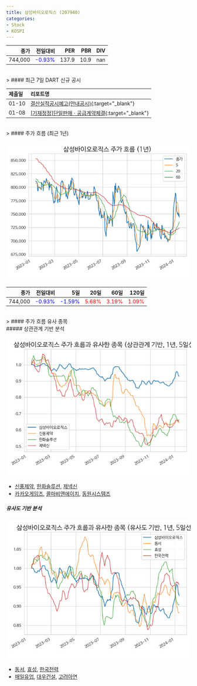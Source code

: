 ```yaml
---
title: 삼성바이오로직스 (207940)
categories:
- Stock
- KOSPI
---
```


|종가|전일대비|PER|PBR|DIV|
|---:|-------:|--:|--:|--:|
|744,000|<span style="color: blue">-0.93%</span>|137.9|10.9|nan|

<!-- more -->

<br>
> #### 최근 7일 DART 신규 공시


|제출일|리포트명|
|:-----|:-------|
|01-10|[결산실적공시예고(안내공시)](https://dart.fss.or.kr/dsaf001/main.do?rcpNo=20240110800360){:target="_blank"}|
|01-08|[[기재정정]단일판매ㆍ공급계약체결](https://dart.fss.or.kr/dsaf001/main.do?rcpNo=20240108800006){:target="_blank"}|

<br>
> #### 주가 흐름 (최근 1년)

![207940](/assets/images/stock/207940.png)

|종가|전일대비|5일|20일|60일|120일|
|---:|-------:|--:|---:|---:|----:|
|744,000|<span style="color: blue">-0.93%</span>|<span style="color: blue">-1.59%</span>|<span style="color: red">5.68%</span>|<span style="color: red">3.19%</span>|<span style="color: red">1.09%</span>|

<br>
> #### 주가 흐름 유사 종목
<br>
##### 상관관계 기반 분석

![207940](/assets/images/stock/207940_corr.png)
- [신풍제약](/019170/), [한화솔루션](/009830/), [제넥신](/095700/)
- [카카오게임즈](/293490/), [콜마비앤에이치](/200130/), [동원시스템즈](/014820/)

##### 유사도 기반 분석

![207940](/assets/images/stock/207940_sim.png)
- [동서](/026960/), [효성](/004800/), [한국전력](/015760/)
- [매일유업](/267980/), [대우건설](/047040/), [고려아연](/010130/)